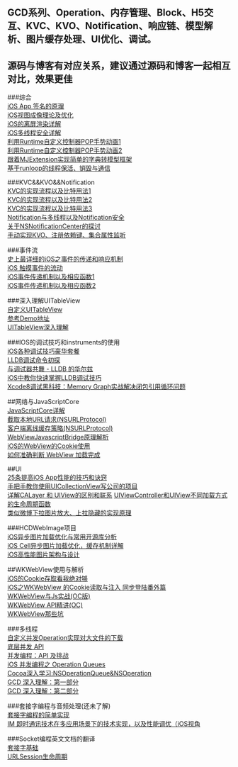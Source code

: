 ## GCD系列、Operation、内存管理、Block、H5交互、KVC、KVO、Notification、响应链、模型解析、图片缓存处理、UI优化、调试。</br>
## 源码与博客有对应关系，建议通过源码和博客一起相互对比，效果更佳</br>

###综合</br>
[iOS App 签名的原理 ](http://wereadteam.github.io/2017/03/13/Signature/)</br>
[iOS视图成像理论及优化](http://www.jianshu.com/p/d3685b4977aa)</br>
[iOS的离屏渲染详解](http://www.imlifengfeng.com/blog/?p=593)</br>
[iOS多线程安全详解](http://www.imlifengfeng.com/blog/?p=582)</br>
[利用Runtime自定义控制器POP手势动画1](http://www.jianshu.com/p/d39f7d22db6c#fn_link_1)</br>
[利用Runtime自定义控制器POP手势动画2](https://github.com/forkingdog/FDFullscreenPopGesture)</br>
[跟着MJExtension实现简单的字典转模型框架](http://www.jianshu.com/p/d2ecef03f19e)</br>
[基于runloop的线程保活、销毁与通信](http://www.jianshu.com/p/4d5b6fc33519)</br>

###KVC&&KVO&&Notification</br>
[KVC的实现流程以及比特用法1](http://www.jianshu.com/p/d12dba8d686c)</br>
[KVC的实现流程以及比特用法2](http://www.jianshu.com/p/6b32f6279347)</br>
[KVC的实现流程以及比特用法3](http://www.jianshu.com/p/f8cdd075439d)</br>
[Notification与多线程以及Notification安全](http://southpeak.github.io/2015/03/14/nsnotification-and-multithreading/)</br>
[关于NSNotificationCenter的探讨](http://southpeak.github.io/2015/03/20/cocoa-foundation-nsnotificationcenter/)</br>
[手动实现KVO、注册依赖键、集合属性监听](http://southpeak.github.io/2015/04/23/cocoa-foundation-nskeyvalueobserving/)</br>

###事件流</br>
[史上最详细的iOS之事件的传递和响应机制](http://www.jianshu.com/p/2e074db792ba)</br>
[iOS 触摸事件的流动](https://juejin.im/entry/58bbb8528ac247359819e45d)</br>
[iOS事件传递机制以及相应函数1](http://www.superqq.com/blog/2015/04/23/iosyong-hu-dian-ji-shi-jian-chu-li/)</br>
[iOS事件传递机制以及相应函数2](http://southpeak.github.io/2015/03/07/cocoa-uikit-uiresponder/)</br>

###深入理解UITableView</br>
[自定义UITableView](http://www.jianshu.com/p/bc0a55e9b09b)</br>
[参考Demo地址](https://github.com/iThinkerYZ/YZTableView)</br>
[UITableView深入理解](http://blog.jobbole.com/70143/)</br>

###IOS的调试技巧和instruments的使用</br>
[iOS各种调试技巧豪华套餐](http://www.cnblogs.com/daiweilai/p/4421340.html)</br>
[LLDB调试命令初探](http://www.starfelix.com/blog/2014/03/17/lldbdiao-shi-ming-ling-chu-tan/)</br>
[与调试器共舞 - LLDB 的华尔兹](http://objccn.io/issue-19-2/)</br>
[iOS中教你快速掌握LLDB调试技巧](http://m.blog.csdn.net/article/details?id=51316510&from=timeline&isappinstalled=0)</br>
[Xcode8调试黑科技：Memory Graph实战解决闭包引用循环问题](http://www.jianshu.com/p/f792f9aa2e45)</br>

##网络与Java​Script​Core</br>
[Java​Script​Core详解](http://nshipster.cn/javascriptcore/)</br>
[截取本地URL请求(NSURLProtocol)](http://blog.csdn.net/majiakun1/article/details/46357359)</br>
[客户端离线缓存策略(NSURLProtocol)](http://blog.csdn.net/majiakun1/article/details/46357409)</br>
[WebViewJavascriptBridge原理解析](https://huang303513.github.io/2017/04/01/WebViewJavascriptBridge%E5%8E%9F%E7%90%86%E8%A7%A3%E6%9E%90.html)</br>
[iOS的WebView的Cookie使用](http://www.jianshu.com/p/d2c478bbcca5)</br>
[如何准确判断 WebView 加载完成](http://www.cocoachina.com/ios/20170314/18881.html)</br>

##UI</br>
[25条提高iOS App性能的技巧和诀窍](http://www.open-open.com/lib/view/open1365861753734.html)</br>
[手把手教你使用UICollectionView写公司的项目](http://www.jianshu.com/p/cf616f73d596)</br>
[详解CALayer 和 UIView的区别和联系](http://www.jianshu.com/p/079e5cf0f014)
[UIViewController和UIView不同加载方式的生命周期函数](http://www.jianshu.com/p/73879a117d2d)</br>
[类似微博下拉图片放大、上拉隐藏的实现原理](http://www.jianshu.com/p/144cc0383daa)</br>

###HCDWebImage项目</br>
[iOS异步图片加载优化与常用开源库分析](http://www.jianshu.com/p/3b2c95e1404f)</br>
[iOS Cell异步图片加载优化，缓存机制详解](http://www.jianshu.com/p/02ab2b74c451)</br>
[iOS高性能图片架构与设计](http://mp.weixin.qq.com/s?plg_nld=1&plg_auth=1&plg_nld=1&plg_dev=1&plg_uin=1&plg_usr=1&plg_vkey=1&plg_nld=1&plg_uin=1&mid=207840007&plg_auth=1&plg_dev=1&sn=ce09553e5774f5581c696b5e28f0c7e8&plg_nld=1&idx=1&__biz=MzI1MTA1MzM2Nw%3D%3D&plg_usr=1&plg_vkey=1#rd)</br>


##WKWebView使用与解析</br>
[iOS的Cookie存取看我绝对够](http://www.jianshu.com/p/d2c478bbcca5)</br>
[iOS之WKWebView 的Cookie读取与注入 同步登陆番外篇](http://www.jianshu.com/p/fd47847c53f9)</br>
[WKWebView与Js实战(OC版)](http://www.henishuo.com/wkwebview-js-h5-oc/?utm_source=tuicool&utm_medium=referral)<br/>
[WKWebView API精讲(OC)](http://www.henishuo.com/wkwebview-objc/?utm_source=tuicool&utm_medium=referral)<br/>
[WKWebView那些坑](http://mp.weixin.qq.com/s?__biz=MzA3NTYzODYzMg==&mid=2653578513&idx=1&sn=961bf5394eecde40a43060550b81b0bb&chksm=84b3b716b3c43e00ee39de8cf12ff3f8d475096ffaa05de9c00ff65df62cd73aa1cff606057d&mpshare=1&scene=23&srcid=0119VtvRXXpX8zD7Hon2AcE0#rd)</br>

###多线程</br>
[自定义并发Operation实现对大文件的下载](http://www.jianshu.com/p/ebb3e42049fd)</br>
[底层并发 API](http://objccn.io/issue-2-3/#watching_files)</br>
[并发编程：API 及挑战](http://objccn.io/issue-2-1/#priority_inversion)</br>
[iOS 并发编程之 Operation Queues](http://blog.leichunfeng.com/blog/2015/07/29/ios-concurrency-programming-operation-queues/)</br>
[Cocoa深入学习:NSOperationQueue&NSOperation](http://www.jianshu.com/p/fe1fec3d198f)</br>
[GCD 深入理解：第一部分](https://github.com/nixzhu/dev-blog/blob/master/2014-04-19-grand-central-dispatch-in-depth-part-1.md)</br>
[GCD 深入理解：第二部分](https://github.com/nixzhu/dev-blog/blob/master/2014-05-14-grand-central-dispatch-in-depth-part-2.md)</br>


###套接字编程与音频处理(还未了解)</br>
[套接字编程的简单实现](http://www.jianshu.com/p/2dbb360886a8)</br>
[IM 即时通讯技术在多应用场景下的技术实现，以及性能调优（iOS视角](https://github.com/ChenYilong/iOSBlog/blob/master/Tips/%E5%9F%BA%E4%BA%8EWebsocket%E7%9A%84IM%E5%8D%B3%E6%97%B6%E9%80%9A%E8%AE%AF%E6%8A%80%E6%9C%AF/IM%20%E5%8D%B3%E6%97%B6%E9%80%9A%E8%AE%AF%E6%8A%80%E6%9C%AF%E5%9C%A8%E5%A4%9A%E5%BA%94%E7%94%A8%E5%9C%BA%E6%99%AF%E4%B8%8B%E7%9A%84%E6%8A%80%E6%9C%AF%E5%AE%9E%E7%8E%B0%EF%BC%8C%E4%BB%A5%E5%8F%8A%E6%80%A7%E8%83%BD%E8%B0%83%E4%BC%98%EF%BC%88iOS%E8%A7%86%E8%A7%92%EF%BC%89.md)</br>

###Socket编程英文文档的翻译</br>
[套接字基础](https://github.com/huang303513/translateOfAppleDocument/blob/master/%E5%A5%97%E6%8E%A5%E5%AD%97%E5%9F%BA%E7%A1%80.md)</br>
[URLSession生命周期](https://github.com/huang303513/translateOfAppleDocument/blob/master/URLSession%20%E7%94%9F%E5%91%BD%E5%91%A8%E6%9C%9F.md)
